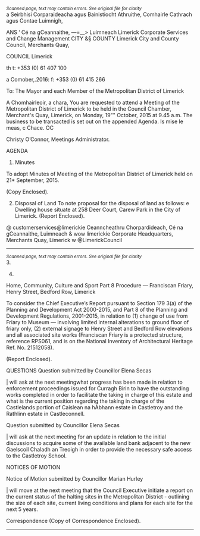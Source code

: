 *<small>Scanned page, text may contain errors. See original file for clarity</small>*  
a Seirbhisi Corparaideacha agus Bainistiocht Athruithe,
Comhairle Cathrach agus Contae Luimnigh,

ANS ‘ Cé na gCeannaithe,
—=__> Luimneach
Limerick Corporate Services and Change Management
CITY &§ COUNTY Limerick City and County Council,
Merchants Quay,

COUNCIL Limerick

th t: +353 (0) 61 407 100

a Comober,.2016: f: +353 (0) 61 415 266

To: The Mayor and each Member of the Metropolitan District of
Limerick

A Chomhairleoir, a chara,
You are requested to attend a Meeting of the Metropolitan District of Limerick to be held in
the Council Chamber, Merchant's Quay, Limerick, on Monday, 19"" October, 2015 at
9.45 a.m. The business to be transacted is set out on the appended Agenda.
Is mise le meas,
c
Chace. OC

Christy O’Connor,
Meetings Administrator.

AGENDA

1. Minutes

To adopt Minutes of Meeting of the Metropolitan District of Limerick held on 21*
September, 2015.

(Copy Enclosed).

2. Disposal of Land
To note proposal for the disposal of land as follows:
e Dwelling house situate at 258 Deer Court, Carew Park in the City of Limerick.
(Report Enclosed).

@ customerservices@limerickie
Ceanncheathru Chorpardideach, Cé na gCeannaithe, Luimneach & wow limerickie
Corporate Headquarters, Merchants Quay, Limerick w @LimerickCouncil

---
*<small>Scanned page, text may contain errors. See original file for clarity</small>*  
3.

4.

Home, Community, Culture and Sport
Part 8 Procedure — Franciscan Friary, Henry Street, Bedford Row, Limerick

To consider the Chief Executive’s Report pursuant to Section 179 3(a) of the
Planning and Development Act 2000-2015, and Part 8 of the Planning and
Development Regulations, 2001-2015, in relation to (1) change of use from Friary to
Museum — involving limited internal alterations to ground floor of friary only, (2)
external signage to Henry Street and Bedford Row elevations and all associated
site works (Franciscan Friary is a protected structure, reference RPS061, and is on
the National Inventory of Architectural Heritage Ref. No. 21512058).

(Report Enclosed).

QUESTIONS
Question submitted by Councillor Elena Secas

| will ask at the next meetingwhat progress has been made in relation
to enforcement proceedings issued for Curragh Birin to have the outstanding works
completed in order to facilitate the taking in charge of this estate and what is the
current position regarding the taking in charge of the Castlelands portion of
Caislean na hAbhann estate in Castletroy and the Rathlinn estate in Castleconnell.

Question submitted by Councillor Elena Secas

| will ask at the next meeting for an update in relation to the initial discussions to
acquire some of the available land bank adjacent to the new Gaelscoil Chaladh an
Treoigh in order to provide the necessary safe access to the Castletroy School.

NOTICES OF MOTION

Notice of Motion submitted by Councillor Marian Hurley

| will move at the next meeting that the Council Executive initiate a report on the
current status of the halting sites in the Metropolitan District - outlining the size of
each site, current living conditions and plans for each site for the next 5 years.

Correspondence
(Copy of Correspondence Enclosed).

---
